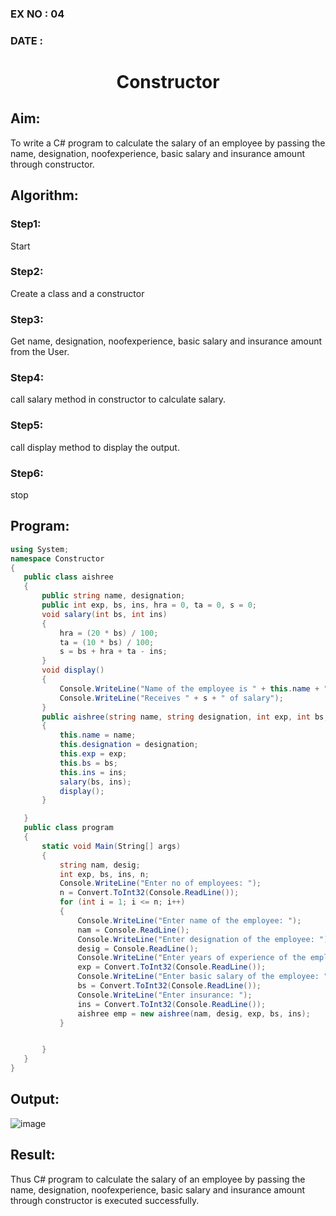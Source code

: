 ### EX NO : 04
### DATE  : 
# <p align="center">Constructor</p>
## Aim:
To write a C# program to calculate the salary of an employee by passing the name, designation, noofexperience, basic salary and insurance amount through constructor.
 
## Algorithm:
### Step1: 
Start
### Step2:
Create a class and a constructor
### Step3:
Get name, designation, noofexperience, basic salary and insurance amount from the User.
### Step4:
call salary method in constructor to calculate salary.
### Step5:
call display method to display the output.
### Step6:
stop
 
 
 
 ## Program:
 ```c#
 using System;
namespace Constructor
{
    public class aishree
    {
        public string name, designation;
        public int exp, bs, ins, hra = 0, ta = 0, s = 0;
        void salary(int bs, int ins)
        {
            hra = (20 * bs) / 100;
            ta = (10 * bs) / 100;
            s = bs + hra + ta - ins;
        }
        void display()
        {
            Console.WriteLine("Name of the employee is " + this.name + " having " + this.exp + " of experience, working as " + this.designation);
            Console.WriteLine("Receives " + s + " of salary");
        }
        public aishree(string name, string designation, int exp, int bs, int ins)
        {
            this.name = name;
            this.designation = designation;
            this.exp = exp;
            this.bs = bs;
            this.ins = ins;
            salary(bs, ins);
            display();
        }

    }
    public class program
    {
        static void Main(String[] args)
        {
            string nam, desig;
            int exp, bs, ins, n;
            Console.WriteLine("Enter no of employees: ");
            n = Convert.ToInt32(Console.ReadLine());
            for (int i = 1; i <= n; i++)
            {
                Console.WriteLine("Enter name of the employee: ");
                nam = Console.ReadLine();
                Console.WriteLine("Enter designation of the employee: ");
                desig = Console.ReadLine();
                Console.WriteLine("Enter years of experience of the employee: ");
                exp = Convert.ToInt32(Console.ReadLine());
                Console.WriteLine("Enter basic salary of the employee: ");
                bs = Convert.ToInt32(Console.ReadLine());
                Console.WriteLine("Enter insurance: ");
                ins = Convert.ToInt32(Console.ReadLine());
                aishree emp = new aishree(nam, desig, exp, bs, ins);
            }


        }
    }
}

 ```
 
 ## Output:
 ![image](https://user-images.githubusercontent.com/70213227/190057446-4062d7b0-f35a-48d3-ae7c-9b7a10299c6e.png)
 
 ## Result:
 Thus C# program to calculate the salary of an employee by passing the name, designation, noofexperience, basic salary and insurance amount through constructor is executed successfully.
